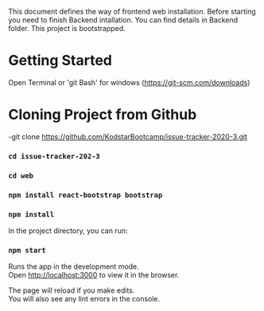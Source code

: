 This document defines the way of frontend web installation. Before starting you need to finish Backend intallation. You can find details in Backend folder.
This project is bootstrapped.
# Getting Started 
Open Terminal or 'git Bash' for windows (https://git-scm.com/downloads)


# Cloning Project from Github

-git clone https://github.com/KodstarBootcamp/issue-tracker-2020-3.git

### `cd issue-tracker-202-3`
### `cd web`
### `npm install react-bootstrap bootstrap`
### `npm install`

In the project directory, you can run:

### `npm start`

Runs the app in the development mode.\
Open [http://localhost:3000](http://localhost:3000) to view it in the browser.

The page will reload if you make edits.\
You will also see any lint errors in the console.




 
